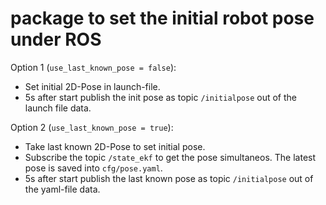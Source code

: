 # package to set the initial robot pose under ROS

Option 1 (`use_last_known_pose = false`):
  - Set initial 2D-Pose in launch-file.
  - 5s after start publish the init pose as topic `/initialpose` out of the launch file data.

  
  
Option 2 (`use_last_known_pose = true`):
 - Take last known 2D-Pose to set initial pose.
 - Subscribe the topic `/state_ekf` to get the pose simultaneos. The latest pose is saved into `cfg/pose.yaml`. 
 - 5s after start publish the last known pose as topic `/initialpose` out of the yaml-file data.




